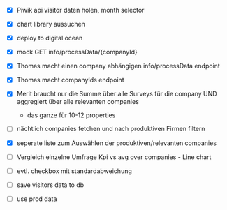 - [x] Piwik api visitor daten holen, month selector
- [x] chart library aussuchen
- [x] deploy to digital ocean
- [x] mock GET info/processData/{companyId}
- [x] Thomas macht einen company abhängigen info/processData endpoint
- [x] Thomas macht companyIds endpoint
- [x] Merit braucht nur die Summe über alle Surveys für die company UND aggregiert über alle relevanten companies
  - das ganze für 10-12 properties
- [ ] nächtlich companies fetchen und nach produktiven Firmen filtern
- [x] seperate liste zum Auswählen der produktiven/relevanten companies
- [ ] Vergleich einzelne Umfrage Kpi vs avg over companies - Line chart
- [ ] evtl. checkbox mit standardabweichung
- [ ] save visitors data to db
- [ ] use prod data


 